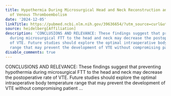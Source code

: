 ```yaml
---
title: Hypothermia During Microsurgical Head and Neck Reconstruction and Incidence
  of Venous Thromboembolism
date: '2024-12-05'
linkTitle: https://pubmed.ncbi.nlm.nih.gov/39636654/?utm_source=curl&utm_medium=rss&utm_campaign=pubmed-2&utm_content=1FakS-2QOkCT8HsMOQP1bCRQ4YzyumYOmxmF0moLsQ3dFB1E9V&fc=20220326224207&ff=20241206175011&v=2.18.0.post9+e462414
source: heidelberg[Affiliation]
description: 'CONCLUSIONS AND RELEVANCE: These findings suggest that preventing hypothermia
  during microsurgical FTT to the head and neck may decrease the postoperative rate
  of VTE. Future studies should explore the optimal intraoperative body temperature
  range that may prevent the development of VTE without compromising patient ...'
disable_comments: true
---
```

CONCLUSIONS AND RELEVANCE: These findings suggest that preventing hypothermia during microsurgical FTT to the head and neck may decrease the postoperative rate of VTE. Future studies should explore the optimal intraoperative body temperature range that may prevent the development of VTE without compromising patient ...